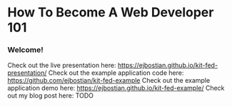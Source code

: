 # How To Become A Web Developer 101


### Welcome!

Check out the live presentation here: https://ejbostian.github.io/kit-fed-presentation/
Check out the example application code here: https://github.com/ejbostian/kit-fed-example
Check out the example application demo here: https://ejbostian.github.io/kit-fed-example/
Check out my blog post here: TODO
